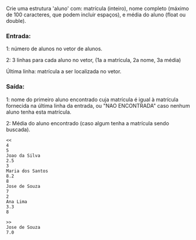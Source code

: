 Crie uma estrutura 'aluno' com: matrícula (inteiro), nome completo (máximo de 100 caracteres, que podem incluir espaços), e média do aluno (float ou double).

### Entrada:

1: número de alunos no vetor de alunos.

2: 3 linhas para cada aluno no vetor, (1a a matrícula, 2a nome, 3a média)

Última linha: matrícula a ser localizada no vetor.

### Saída:

1: nome do primeiro aluno encontrado cuja matrícula é igual à matrícula fornecida na última linha da entrada, ou "NAO ENCONTRADA" caso nenhum aluno tenha esta matrícula.

2: Média do aluno encontrado (caso algum tenha a matrícula sendo buscada).

```
<<
4
5
Joao da Silva
2.5
3
Maria dos Santos
8.2
8
Jose de Souza
7
2
Ana Lima
3.3
8

>>
Jose de Souza
7.0
```

```c

```
